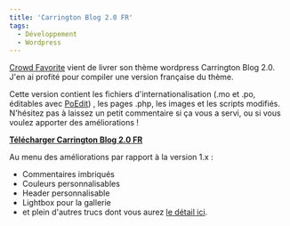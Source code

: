 ```yaml
---
title: 'Carrington Blog 2.0 FR'
tags:
  - Développement
  - Wordpress
---
```


[Crowd Favorite](http://crowdfavorite.com/) vient de livrer son thème wordpress
Carrington Blog 2.0\. J'en ai profité pour compiler une version française du
thème.

<!-- more -->

Cette version contient les fichiers d'internationalisation (.mo et .po,
éditables avec [PoEdit](http://poedit.net/download)) , les pages .php, les
images et les scripts modifiés. N'hésitez pas à laissez un petit commentaire si
ça vous a servi, ou si vous voulez apporter des améliorations&nbsp;!

**[Télécharger Carrington Blog 2.0 FR](https://codeload.github.com/borisschapira/wordpress-theme-carring-tonBlog2Fr/zip/master)**

Au menu des améliorations par rapport à la version 1.x&nbsp;:

- Commentaires imbriqués
- Couleurs personnalisables
- Header personnalisable
- Lightbox pour la gallerie
- et plein d'autres trucs dont vous aurez [le détail ici](http://theme.co/x/).
